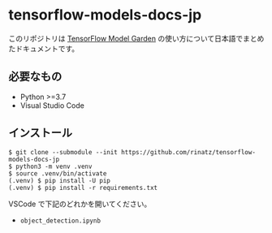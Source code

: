 # tensorflow-models-docs-jp

このリポジトリは [TensorFlow Model Garden] の使い方について日本語でまとめたドキュメントです。

[TensorFlow Model Garden]: https://github.com/tensorflow/models

## 必要なもの

- Python >=3.7
- Visual Studio Code

## インストール

```shell
$ git clone --submodule --init https://github.com/rinatz/tensorflow-models-docs-jp
$ python3 -m venv .venv
$ source .venv/bin/activate
(.venv) $ pip install -U pip
(.venv) $ pip install -r requirements.txt
```

VSCode で下記のどれかを開いてください。

- `object_detection.ipynb`
